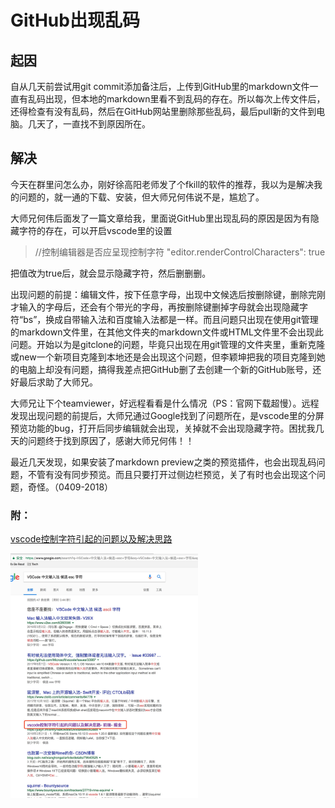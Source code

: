 # GitHub出现乱码
## 起因
自从几天前尝试用git commit添加备注后，上传到GitHub里的markdown文件一直有乱码出现，但本地的markdown里看不到乱码的存在。所以每次上传文件后，还得检查有没有乱码，然后在GitHub网站里删除那些乱码，最后pull新的文件到电脑。几天了，一直找不到原因所在。

## 解决

今天在群里问怎么办，刚好徐高阳老师发了个fkill的软件的推荐，我以为是解决我的问题的，就一通的下载、安装，但大师兄何伟说不是，尴尬了。

大师兄何伟后面发了一篇文章给我，里面说GitHub里出现乱码的原因是因为有隐藏字符的存在，可以开启vscode里的设置

>//控制编辑器是否应呈现控制字符
"editor.renderControlCharacters": true

把值改为true后，就会显示隐藏字符，然后删删删。

出现问题的前提：编辑文件，按下任意字母，出现中文候选后按删除键，删除完刚才输入的字母后，还会有个带光的字母，再按删除键删掉字母就会出现隐藏字符“bs”，换成自带输入法和百度输入法都是一样。而且问题只出现在使用git管理的markdown文件里，在其他文件夹的markdown文件或HTML文件里不会出现此问题。开始以为是gitclone的问题，毕竟只出现在用git管理的文件夹里，重新克隆或new一个新项目克隆到本地还是会出现这个问题，但李颖坤把我的项目克隆到她的电脑上却没有问题，搞得我差点把GitHub删了去创建一个新的GitHub账号，还好最后求助了大师兄。

大师兄让下个teamviewer，好远程看看是什么情况（PS：官网下载超慢）。远程发现出现问题的前提后，大师兄通过Google找到了问题所在，是vscode里的分屏预览功能的bug，打开后同步编辑就会出现，关掉就不会出现隐藏字符。困扰我几天的问题终于找到原因了，感谢大师兄何伟！！

最近几天发现，如果安装了markdown preview之类的预览插件，也会出现乱码问题，不管有没有同步预览。而且只要打开过侧边栏预览，关了有时也会出现这个问题，奇怪。（0409-2018）
### 附：
[vscode控制字符引起的问题以及解决思路](https://juejin.im/entry/5a806ddef265da4e84092eeb)

<img src="https://raw.githubusercontent.com/LifetimePython/photo/master/WechatIMG27.jpeg" width=300px heigh=500px>